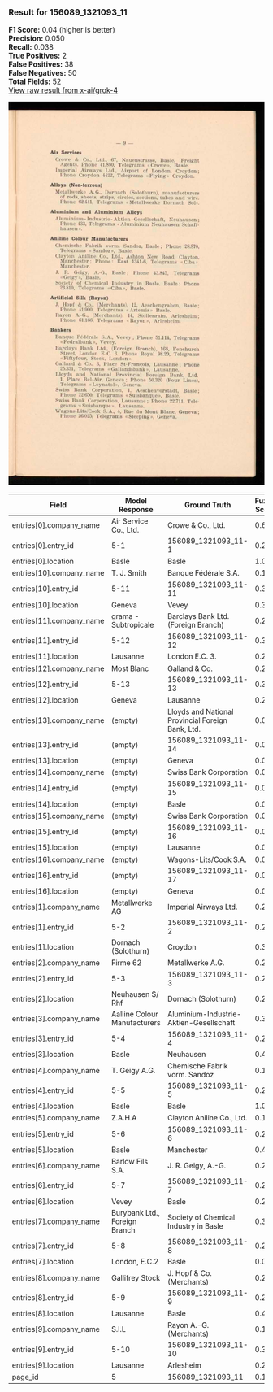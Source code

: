 ### Result for 156089_1321093_11
**F1 Score:** 0.04 (higher is better)<br>**Precision:** 0.050<br>**Recall:** 0.038<br>**True Positives:** 2<br>**False Positives:** 38<br>**False Negatives:** 50<br>**Total Fields:** 52<br>[View raw result from x-ai/grok-4](https://github.com/RISE-UNIBAS/humanities_data_benchmark/blob/main/results/2025-10-28/T0401/request_T0401_156089_1321093_11.json)

<img src="https://github.com/RISE-UNIBAS/humanities_data_benchmark/blob/main/benchmarks/company_lists/images/156089_1321093_11.jpg?raw=true" alt="156089_1321093_11" width="600px">

| Field | Model Response | Ground Truth | Fuzzy Score | Match |
|-------|----------------|--------------|-------------|-------|
| entries[0].company_name | Air Service Co., Ltd. | Crowe & Co., Ltd. | 0.632 | ❌ |
| entries[0].entry_id | 5-1 | 156089_1321093_11-1 | 0.273 | ❌ |
| entries[0].location | Basle | Basle | 1.000 | ✅ |
| entries[10].company_name | T. J. Smith | Banque Fédérale S.A. | 0.194 | ❌ |
| entries[10].entry_id | 5-11 | 156089_1321093_11-11 | 0.333 | ❌ |
| entries[10].location | Geneva | Vevey | 0.364 | ❌ |
| entries[11].company_name | grama - Subtropicale | Barclays Bank Ltd. (Foreign Branch) | 0.291 | ❌ |
| entries[11].entry_id | 5-12 | 156089_1321093_11-12 | 0.333 | ❌ |
| entries[11].location | Lausanne | London E.C. 3. | 0.273 | ❌ |
| entries[12].company_name | Most Blanc | Galland & Co. | 0.261 | ❌ |
| entries[12].entry_id | 5-13 | 156089_1321093_11-13 | 0.333 | ❌ |
| entries[12].location | Geneva | Lausanne | 0.286 | ❌ |
| entries[13].company_name | (empty) | Lloyds and National Provincial Foreign Bank, Ltd. | 0.000 | ❌ |
| entries[13].entry_id | (empty) | 156089_1321093_11-14 | 0.000 | ❌ |
| entries[13].location | (empty) | Geneva | 0.000 | ❌ |
| entries[14].company_name | (empty) | Swiss Bank Corporation | 0.000 | ❌ |
| entries[14].entry_id | (empty) | 156089_1321093_11-15 | 0.000 | ❌ |
| entries[14].location | (empty) | Basle | 0.000 | ❌ |
| entries[15].company_name | (empty) | Swiss Bank Corporation | 0.000 | ❌ |
| entries[15].entry_id | (empty) | 156089_1321093_11-16 | 0.000 | ❌ |
| entries[15].location | (empty) | Lausanne | 0.000 | ❌ |
| entries[16].company_name | (empty) | Wagons-Lits/Cook S.A. | 0.000 | ❌ |
| entries[16].entry_id | (empty) | 156089_1321093_11-17 | 0.000 | ❌ |
| entries[16].location | (empty) | Geneva | 0.000 | ❌ |
| entries[1].company_name | Metallwerke AG | Imperial Airways Ltd. | 0.286 | ❌ |
| entries[1].entry_id | 5-2 | 156089_1321093_11-2 | 0.273 | ❌ |
| entries[1].location | Dornach (Solothurn) | Croydon | 0.308 | ❌ |
| entries[2].company_name | Firme 62 | Metallwerke A.G. | 0.250 | ❌ |
| entries[2].entry_id | 5-3 | 156089_1321093_11-3 | 0.273 | ❌ |
| entries[2].location | Neuhausen S/ Rhf | Dornach (Solothurn) | 0.229 | ❌ |
| entries[3].company_name | Aalline Colour Manufacturers | Aluminium-Industrie-Aktien-Gesellschaft | 0.328 | ❌ |
| entries[3].entry_id | 5-4 | 156089_1321093_11-4 | 0.273 | ❌ |
| entries[3].location | Basle | Neuhausen | 0.429 | ❌ |
| entries[4].company_name | T. Geigy A.G. | Chemische Fabrik vorm. Sandoz | 0.190 | ❌ |
| entries[4].entry_id | 5-5 | 156089_1321093_11-5 | 0.273 | ❌ |
| entries[4].location | Basle | Basle | 1.000 | ✅ |
| entries[5].company_name | Z.A.H.A | Clayton Aniline Co., Ltd. | 0.188 | ❌ |
| entries[5].entry_id | 5-6 | 156089_1321093_11-6 | 0.273 | ❌ |
| entries[5].location | Basle | Manchester | 0.400 | ❌ |
| entries[6].company_name | Barlow Fils S.A. | J. R. Geigy, A.-G. | 0.294 | ❌ |
| entries[6].entry_id | 5-7 | 156089_1321093_11-7 | 0.273 | ❌ |
| entries[6].location | Vevey | Basle | 0.200 | ❌ |
| entries[7].company_name | Burybank Ltd., Foreign Branch | Society of Chemical Industry in Basle | 0.303 | ❌ |
| entries[7].entry_id | 5-8 | 156089_1321093_11-8 | 0.273 | ❌ |
| entries[7].location | London, E.C.2 | Basle | 0.000 | ❌ |
| entries[8].company_name | Gallifrey Stock | J. Hopf & Co. (Merchants) | 0.200 | ❌ |
| entries[8].entry_id | 5-9 | 156089_1321093_11-9 | 0.273 | ❌ |
| entries[8].location | Lausanne | Basle | 0.462 | ❌ |
| entries[9].company_name | S.I.L | Rayon A.-G. (Merchants) | 0.143 | ❌ |
| entries[9].entry_id | 5-10 | 156089_1321093_11-10 | 0.333 | ❌ |
| entries[9].location | Lausanne | Arlesheim | 0.235 | ❌ |
| page_id | 5 | 156089_1321093_11 | 0.111 | ❌ |
